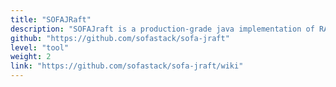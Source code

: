 ```yaml
---
title: "SOFAJRaft"
description: "SOFAJraft is a production-grade java implementation of RAFT consensus algorithm."
github: "https://github.com/sofastack/sofa-jraft"
level: "tool"
weight: 2
link: "https://github.com/sofastack/sofa-jraft/wiki"
---
```

